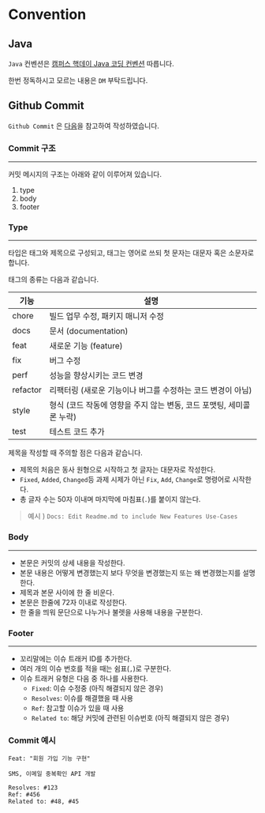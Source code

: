 # Convention

## Java

`Java` 컨벤션은 [캠퍼스 핵데이 Java 코딩 컨벤션](https://naver.github.io/hackday-conventions-java/) 따릅니다.

한번 정독하시고 모르는 내용은 `DM` 부탁드립니다.

## Github Commit

`Github Commit` 은 [다음](https://velog.io/@shin6403/Git-git-%EC%BB%A4%EB%B0%8B-%EC%BB%A8%EB%B2%A4%EC%85%98-%EC%84%A4%EC%A0%95%ED%95%98%EA%B8%B0)을 참고하여 작성하였습니다.

### Commit 구조

---

커밋 메시지의 구조는 아래와 같이 이루어져 있습니다.

1. type
2. body
3. footer

### Type

---

타입은 태그와 제목으로 구성되고, 태그는 영어로 쓰되 첫 문자는 대문자 혹은 소문자로 합니다.

태그의 종류는 다음과 같습니다.

| 기능 | 설명 |
| --- | --- |
| chore | 빌드 업무 수정, 패키지 매니저 수정 |
| docs | 문서 (documentation) |
| feat | 새로운 기능 (feature) |
| fix | 버그 수정 |
| perf | 성능을 향상시키는 코드 변경 |
| refactor | 리팩터링 (새로운 기능이나 버그를 수정하는 코드 변경이 아님) |
| style | 형식 (코드 작동에 영향을 주지 않는 변동, 코드 포맷팅, 세미콜론 누락) |
| test | 테스트 코드 추가 |

제목을 작성할 때 주의할 점은 다음과 같습니다.

- 제목의 처음은 동사 원형으로 시작하고 첫 글자는 대문자로 작성한다.
- `Fixed`, `Added`, `Changed`등 과제 시제가 아닌 `Fix`, `Add`, `Change`로 명령어로 시작한다.
- 총 글자 수는 50자 이내며 마지막에 마침표(`.`)를 붙이지 않는다.


> 예시 ) `Docs: Edit Readme.md to include New Features Use-Cases`


### Body

---

- 본문은 커밋의 상세 내용을 작성한다.
- 본문 내용은 어떻게 변경했는지 보다 무엇을 변경했는지 또는 왜 변경했는지를 설명한다.
- 제목과 본문 사이에 한 줄 비운다.
- 본문은 한줄에 72자 이내로 작성한다.
- 한 줄을 띄워 문단으로 나누거나 불렛을 사용해 내용을 구분한다.

### Footer

---

- 꼬리말에는 이슈 트래커 ID를 추가한다.
- 여러 개의 이슈 번호를 적을 때는 쉼표(`,`)로 구분한다.
- 이슈 트래커 유형은 다음 중 하나를 사용한다.
    - `Fixed`: 이슈 수정중 (아직 해결되지 않은 경우)
    - `Resolves`: 이슈를 해결했을 때 사용
    - `Ref`: 참고할 이슈가 있을 때 사용
    - `Related to`: 해당 커밋에 관련된 이슈번호 (아직 해결되지 않은 경우)

### Commit 예시

```text
Feat: "회원 가입 기능 구현"

SMS, 이메일 중복확인 API 개발

Resolves: #123
Ref: #456
Related to: #48, #45
```